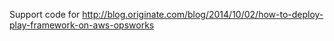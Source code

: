 Support code for http://blog.originate.com/blog/2014/10/02/how-to-deploy-play-framework-on-aws-opsworks
